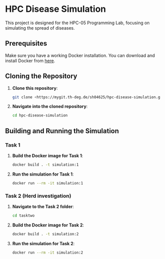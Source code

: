 
# HPC Disease Simulation

This project is designed for the HPC-05 Programming Lab, focusing on simulating the spread of diseases. 


## Prerequisites

Make sure you have a working Docker installation. You can download and install Docker from [here](https://www.docker.com/products/docker-desktop).

## Cloning the Repository

1. **Clone this repository**:
   ```bash
   git clone <https://mygit.th-deg.de/sh04625/hpc-disease-simulation.git>
   ```

2. **Navigate into the cloned repository**:
   ```bash
   cd hpc-disease-simulation
   ```

## Building and Running the Simulation

### Task 1

1. **Build the Docker image for Task 1**:
   ```bash
   docker build . -t simulation:1
   ```

2. **Run the simulation for Task 1**:
   ```bash
   docker run --rm -it simulation:1
   ```

### Task 2 (Herd investigation)

1. **Navigate to the Task 2 folder**:
   ```bash
   cd tasktwo
   ```

2. **Build the Docker image for Task 2**:
   ```bash
   docker build . -t simulation:2
   ```

3. **Run the simulation for Task 2**:
   ```bash
   docker run --rm -it simulation:2
   ```



